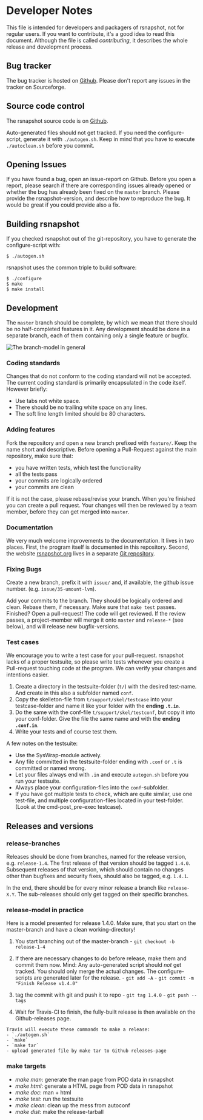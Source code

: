 # Developer Notes

This file is intended for developers and packagers of rsnapshot,
not for regular users. If you want to contribute, it's a
good idea to read this document. Although the file is called *contributing*, it
describes the whole release and development process.

## Bug tracker

The bug tracker is hosted on [Github](https://github.com/rsnapshot/rsnapshot/issues). Please don't report any issues in the tracker on Sourceforge.

## Source code control

The rsnapshot source code is on [Github](https://github.com/rsnapshot/rsnapshot).

Auto-generated files should not get tracked. If you need the configure-script, generate it with `./autogen.sh`. Keep in mind that you have to execute `./autoclean.sh` before you commit.

## Opening Issues

If you have found a bug, open an issue-report on Github. Before you open a report, please search if there are corresponding issues already opened or whether the bug has already been fixed on the `master` branch. Please provide the rsnapshot-version, and describe how to reproduce the bug. It would be great if you could provide also a fix.

## Building rsnapshot

If you checked rsnapshot out of the git-repository, you have to generate the configure-script with:

    $ ./autogen.sh

rsnapshot uses the common triple to build software:

    $ ./configure
    $ make
    $ make install

## Development

The `master` branch should be complete, by which we mean that there should be no half-completed features in it. Any development should be done in a separate branch, each of them containing only a single feature or bugfix.

![The branch-model in general](./contrib/branchtree.svg?raw=true)

### Coding standards

Changes that do not conform to the coding standard will not be accepted. The current coding standard is primarily encapsulated in the code itself. However briefly:

 * Use tabs not white space.
 * There should be no trailing white space on any lines.
 * The soft line length limited should be 80 characters.

### Adding features

Fork the repository and open a new branch prefixed with `feature/`. Keep the name short and descriptive. Before opening a Pull-Request against the main repository, make sure that:

 * you have written tests, which test the functionality
 * all the tests pass
 * your commits are logically ordered
 * your commits are clean

If it is not the case, please rebase/revise your branch. When you're finished you can create a pull request. Your changes will then be reviewed by a team member, before they can get merged into `master`.

### Documentation

We very much welcome improvements to the documentation. It lives in two places. First, the program itself is
documented in this repository. Second, the website [rsnapshot.org](https://rsnapshot.org) lives in a separate
[Git repository](https://github.com/rsnapshot/rsnapshot.github.io).

### Fixing Bugs

Create a new branch, prefix it with `issue/` and, if available, the github issue number. (e.g. `issue/35-umount-lvm`).

Add your commits to the branch. They should be logically ordered and clean. Rebase them, if necessary. Make sure that `make test` passes. Finished? Open a pull-request! The code will get reviewed. If the review passes, a project-member will merge it onto `master` and `release-*` (see below), and will release new bugfix-versions.

### Test cases

We encourage you to write a test case for your pull-request. rsnapshot lacks of a proper testsuite, so please write tests whenever you create a Pull-request touching code at the program. We can verify your changes and intentions easier.

 1. Create a directory in the testsuite-folder (`t/`) with the desired test-name. And create in this also a subfolder named `conf`.
 2. Copy the skelleton-file from `t/support/skel/testcase` into your testcase-folder and name it like your folder with the **ending `.t.in`**.
 3. Do the same with the conf-file `t/support/skel/testconf`, but copy it into your conf-folder. Give the file the same name and with the **ending `.conf.in`**.
 4. Write your tests and of course test them.

A few notes on the testsuite:

 - Use the SysWrap-module actively.
 - Any file committed in the testsuite-folder ending with `.conf` or `.t` is committed or named wrong.
 - Let your files always end with `.in` and execute `autogen.sh` before you run your testsuite.
 - Always place your configuration-files into the `conf`-subfolder.
 - If you have got multiple tests to check, which are quite similar, use one test-file, and multiple configuration-files located in your test-folder. (Look at the cmd-post_pre-exec testcase).

## Releases and versions

### release-branches

Releases should be done from branches, named for the release version, e.g. `release-1.4`. The first release of that version should be tagged `1.4.0`. Subsequent releases of that version, which should contain no changes other than bugfixes and security fixes, should also be tagged, e.g. `1.4.1`.

In the end, there should be for every minor release a branch like `release-X.Y`. The sub-releases should only get tagged on their specific branches.

### release-model in practice

Here is a model presented for release 1.4.0. Make sure, that you start on the master-branch and have a clean working-directory!

 1.  You start branching out of the master-branch
    - `git checkout -b release-1-4`

 2.  If there are necessary changes to do before release, make them and commit them now.
    Mind: Any auto-generated script should *not* get tracked. You should only merge the actual changes.
    The configure-scripts are generated later for the release.
    - `git add -A`
    - `git commit -m "Finish Release v1.4.0"`

 3.  tag the commit with git and push it to repo
    - `git tag 1.4.0`
    - `git push --tags`

 4.  Wait for Travis-CI to finish, the fully-built release is then available on the Github-releases page.

    Travis will execute these commands to make a release:
    - `./autogen.sh`
    - `make`
    - `make tar`
    - upload generated file by make tar to Github releases-page

### make targets

 * *make man*: generate the man page from POD data in rsnapshot
 * *make html*: generate a HTML page from POD data in rsnapshot
 * *make doc*: man + html
 * *make test*: run the testsuite
 * *make clean*: clean up the mess from autoconf
 * *make dist*: make the release-tarball
